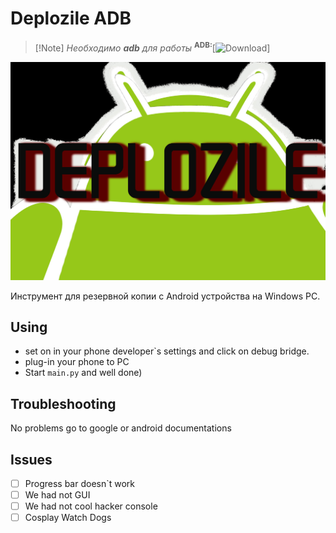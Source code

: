 # Deplozile ADB
>[!Note] *Необходимо **adb** для работы* 
<sup><strong>ADB:</strong></sup>[![Download](https://developer.android.com/tools/adb)]


![pic](https://github.com/Was404/Deplozile/blob/main/res/pic/wha-the-hell.jpg)

Инструмент для резервной копии с Android устройства на Windows PC.

## Using
* set on in your phone developer\`s settings and click on debug bridge.
* plug-in your phone to PC
* Start `main.py` and well done)

## Troubleshooting
No problems go to google or android documentations

## Issues
- [ ] Progress bar doesn\`t work
- [ ] We had not GUI
- [ ] We had not cool hacker console
- [ ] Cosplay Watch Dogs